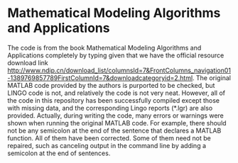 # Mathematical Modeling Algorithms and Applications
 The code is from the book Mathematical Modeling Algorithms and Applications completely by typing given that we have the official resource download link http://www.ndip.cn/download_list/columnsId=7&FrontColumns_navigation01-1389769857789FirstColumnId=7&downloadcategoryid=2.html. The original MATLAB code provided by the authors is purported to be checked, but LINGO code is not, and relatively the code is not very neat. However, all of the code in this repository has been successfully compiled except those with missing data, and the corresponding Lingo reports (*.lgr) are also provided. Actually, during writing the code, many errors or warnings were shown when running the original MATLAB code. For example, there should not be any semicolon at the end of the sentence that declares a MATLAB function. All of them have been corrected. Some of them need not be repaired, such as canceling output in the command line by adding a semicolon at the end of sentences.
